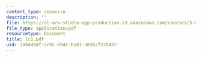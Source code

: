 ```yaml
---
content_type: resource
description: ''
file: https://ol-ocw-studio-app-production.s3.amazonaws.com/courses/3-080-economic-environmental-issues-in-materials-selection-fall-2005/1a9449dfcc9ce94cb181383b2f22b437_lc1.pdf
file_type: application/pdf
resourcetype: Document
title: lc1.pdf
uid: 1a9449df-cc9c-e94c-b181-383b2f22b437
---
```

